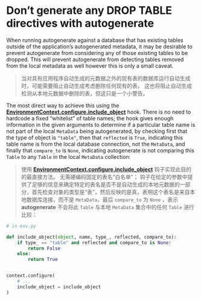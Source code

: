 # Don’t generate any DROP TABLE directives with autogenerate

[EnvironmentContext.configure.include_object]: ../zh/08_02_01_02_configure.md#include_object

When running autogenerate against a database that has existing tables outside of the application’s autogenerated metadata, it may be desirable to prevent autogenerate from considering any of those existing tables to be dropped. This will prevent autogenerate from detecting tables removed from the local metadata as well however this is only a small caveat.

> 当对具有应用程序自动生成的元数据之外的现有表的数据库运行自动生成时，可能需要阻止自动生成考虑删除任何现有的表。 这也将阻止自动生成检测从本地元数据中删除的表，但这只是一个小警告。

The most direct way to achieve this using the **[EnvironmentContext.configure.include_object]** hook. There is no need to hardcode a fixed “whitelist” of table names; the hook gives enough information in the given arguments to determine if a particular table name is not part of the local `MetaData` being autogenerated, by checking first that the type of object is `"table"`, then that `reflected` is `True`, indicating this table name is from the local database connection, not the `MetaData`, and finally that `compare_to` is `None`, indicating autogenerate is not comparing this `Table` to any `Table` in the local `MetaData` collection:

> 使用 **[EnvironmentContext.configure.include_object]** 钩子实现此目的的最直接方法。 无需硬编码固定的表名“白名单”； 钩子在给定的参数中提供了足够的信息来确定特定的表名是否不是自动生成的本地元数据的一部分，首先检查对象的类型是“表”，然后反映的是真，表明这个表名是来自本地数据库连接，而不是 `MetaData`，最后 `compare_to` 为 `None` ，表示 **autogenerate** 不会将此 `Table` 与本地 `MetaData` 集合中的任何 `Table` 进行比较：

```python
# in env.py

def include_object(object, name, type_, reflected, compare_to):
    if type_ == "table" and reflected and compare_to is None:
        return False
    else:
        return True


context.configure(
    # ...
    include_object = include_object
)
```
